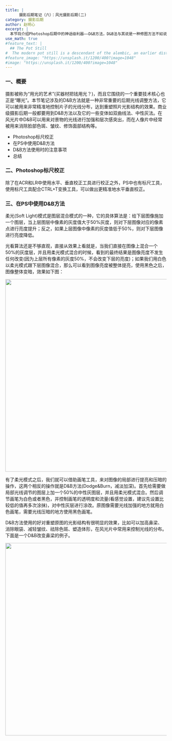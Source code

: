 ```yaml
---
title: |
      摄影后期笔记（六）：风光摄影后期(二)
category: 摄影后期
author: 赵明心
excerpt: |
  本节将介绍Photoshop后期中的神话级利器——D&B方法，D&B法与其说是一种修图方法不如说是一种后期思想。D&B方法全称“Dodge & Burn”，即减淡加深，包括双曲线法、中性灰法在内的方法都是D&B的实现方式。具体来说，D&B方法是借助一个中性灰层以“叠加或柔光”模式罩在原始图层之上，之后通过对中性灰层不同区域进行加深减淡操作来实现对光线的精准控制。光线分布会直接影响到片子的光影结构，所以D&B法和它所衍生的中性灰法、双曲线法常被应用在片子的结构重塑上，如光线加强、人脸祛斑、重塑体形等。
use_math: true
#feature_text: |
  ## The Pot Still
#  The modern pot still is a descendant of the alembic, an earlier distillation device
#feature_image: "https://unsplash.it/1200/400?image=1048"
#image: "https://unsplash.it/1200/400?image=1048"
---
```


### 一、概要
摄影被称为“用光的艺术”(买器材把钱用光？)，而且它围绕的一个重要技术核心也正是“曝光”。本节笔记涉及的D&B方法就是一种非常重要的后期光线调整方法，它可以被用来非常精准地控制片子的光线分布，达到重塑照片光影结构的效果。商业级摄影后期一般都要用到D&B方法以及它的一些变体如双曲线法、中性灰法。在风光片中D&B可以用来对景物的光线进行加强和层次感突出，而在人像片中经常被用来消除脸部色斑、皱纹、修饰面部结构等。

- Photoshop标尺校正
- 在PS中使用D&B方法
- D&B方法使用时的注意事项
- 总结

### 二、Photoshop标尺校正
除了在ACR和LR中使用水平、垂直校正工具进行校正之外，PS中也有标尺工具，使用标尺工具配合CTRL+T变换工具，可以做出更精准地水平垂直校正。

### 三、在PS中使用D&B方法
柔光(Soft Light)模式是图层混合模式的一种，它的具体算法是：给下层图像施加一个图层，当上层图层中像素的灰度值大于50%灰度，则对下层图像对应的像素点进行亮度提升；反之，如果上层图像中像素的灰度值低于50%，则对下层图像进行亮度降低。

光看算法还是不够直观，直接从效果上看就是，当我们直接在图像上混合一个50%的灰度层，并且用柔光模式混合的时候，看到的最终结果是图像亮度不发生任何改变(因为上层所有像素的灰度50%，不会改变下层的亮度)；如果我们用白色以柔光模式跟下层图像混合，那么可以看到图像亮度被整体提亮，使用黑色之后，图像整体变暗，效果如下图：

<center>
<img src="http://wx2.sinaimg.cn/large/41f56ddcly1fo95v6rv44j21ei0xjnpd.jpg" width="600px">
</center>

有了柔光模式之后，我们就可以借助画笔工具，来对图像的局部进行提亮和压暗的操作，这两个相反的操作就是D&B方法(Dodge&Burn，减淡加深)。首先给需要做局部光线调节的图层上加一个50%的中性灰图层，并且用柔光模式混合。然后调节画笔为白色或者黑色，并控制画笔的透明度和流量(看感觉设置，建议先设置比较低的值再多次涂抹)，对中性灰层进行涂改。原图像需要光线加强的地方就用白色画笔，需要光线压暗的地方使用黑色画笔。

D&B方法使用的好对重塑原图的光影结构有很明显的效果，比如可以加高鼻梁、消除眼袋、减轻皱纹、祛除色斑、塑造体形，在风光片中常用来控制光线的分布。下面是一个D&B改变鼻梁的例子。

<center>
<img src="http://wx2.sinaimg.cn/large/41f56ddcly1fo96r59yx1j20yc0xxtxb.jpg" width="600px">
</center>

